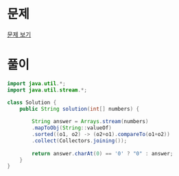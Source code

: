 # 문제
[문제 보기](https://school.programmers.co.kr/learn/courses/30/lessons/42746)
# 풀이
```java
import java.util.*;
import java.util.stream.*;

class Solution {
    public String solution(int[] numbers) {
        
        String answer = Arrays.stream(numbers)
		.mapToObj(String::valueOf)
		.sorted((o1, o2) -> (o2+o1).compareTo(o1+o2))
		.collect(Collectors.joining());
        
        return answer.charAt(0) == '0' ? "0" : answer;
    }
}
```
